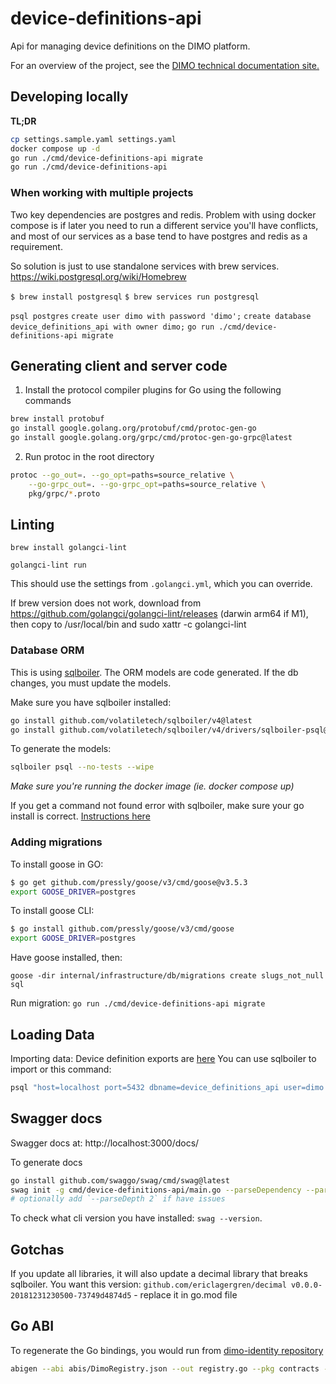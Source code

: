 # device-definitions-api

Api for managing device definitions on the DIMO platform.

For an overview of the project, see the [DIMO technical documentation site.](https://docs.dimo.zone/docs/overview/intro)

## Developing locally

**TL;DR**

```bash
cp settings.sample.yaml settings.yaml
docker compose up -d
go run ./cmd/device-definitions-api migrate
go run ./cmd/device-definitions-api
```

### When working with multiple projects

Two key dependencies are postgres and redis. Problem with using docker compose is if later you need to run a different service you'll have conflicts, and 
most of our services as a base tend to have postgres and redis as a requirement. 

So solution is just to use standalone services with brew services.
https://wiki.postgresql.org/wiki/Homebrew

`$ brew install postgresql`
`$ brew services run postgresql`

`psql postgres`
`create user dimo with password 'dimo';`
`create database device_definitions_api with owner dimo;`
`go run ./cmd/device-definitions-api migrate`

## Generating client and server code

1. Install the protocol compiler plugins for Go using the following commands

```bash
brew install protobuf
go install google.golang.org/protobuf/cmd/protoc-gen-go
go install google.golang.org/grpc/cmd/protoc-gen-go-grpc@latest
```

2. Run protoc in the root directory

```bash
protoc --go_out=. --go_opt=paths=source_relative \
    --go-grpc_out=. --go-grpc_opt=paths=source_relative \
    pkg/grpc/*.proto
```

## Linting

`brew install golangci-lint`

`golangci-lint run`

This should use the settings from `.golangci.yml`, which you can override.

If brew version does not work, download from https://github.com/golangci/golangci-lint/releases (darwin arm64 if M1), then copy to /usr/local/bin and sudo xattr -c golangci-lint

### Database ORM

This is using [sqlboiler](https://github.com/volatiletech/sqlboiler). The ORM models are code generated. If the db changes,
you must update the models.

Make sure you have sqlboiler installed:

```bash
go install github.com/volatiletech/sqlboiler/v4@latest
go install github.com/volatiletech/sqlboiler/v4/drivers/sqlboiler-psql@latest
```

To generate the models:

```bash
sqlboiler psql --no-tests --wipe
```

_Make sure you're running the docker image (ie. docker compose up)_

If you get a command not found error with sqlboiler, make sure your go install is correct.
[Instructions here](https://jimkang.medium.com/install-go-on-mac-with-homebrew-5fa421fc55f5)

### Adding migrations

To install goose in GO:
```bash
$ go get github.com/pressly/goose/v3/cmd/goose@v3.5.3
export GOOSE_DRIVER=postgres
```

To install goose CLI:
```bash
$ go install github.com/pressly/goose/v3/cmd/goose
export GOOSE_DRIVER=postgres
```

Have goose installed, then:

`goose -dir internal/infrastructure/db/migrations create slugs_not_null sql`

Run migration:
`go run ./cmd/device-definitions-api migrate`

## Loading Data

Importing data: Device definition exports are [here]([url](https://drive.google.com/drive/u/1/folders/1WymEqZo-bCH2Zw-m5L9u_ynMSwPeEARL))
You can use sqlboiler to import or this command:
```sh
psql "host=localhost port=5432 dbname=device_definitions_api user=dimo password=dimo" -c "\COPY device_definitions_api.integrations (id, type, style, vendor, created_at, updated_at, refresh_limit_secs, metadata) FROM '/Users/aenglish/Downloads/drive-download-20221020T172636Z-001/integrations.csv' DELIMITER ',' CSV HEADER"
```

## Swagger docs

Swagger docs at: http://localhost:3000/docs/

To generate docs

```bash
go install github.com/swaggo/swag/cmd/swag@latest
swag init -g cmd/device-definitions-api/main.go --parseDependency --parseInternal --generatedTime true 
# optionally add `--parseDepth 2` if have issues
```

To check what cli version you have installed: `swag --version`.

## Gotchas

If you update all libraries, it will also update a decimal library that breaks sqlboiler.
You want this version: `github.com/ericlagergren/decimal v0.0.0-20181231230500-73749d4874d5` - replace it in go.mod file

## Go ABI

To regenerate the Go bindings, you would run from [dimo-identity repository](https://github.com/DIMO-Network/dimo-identity)

```sh
abigen --abi abis/DimoRegistry.json --out registry.go --pkg contracts --type Registry
```